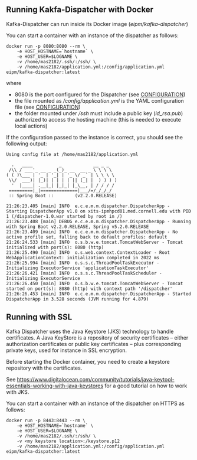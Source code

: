 Running Kakfa-Dispatcher with Docker
---
Kafka-Dispatcher can run inside its Docker image (_eipm/kafka-dispatcher_)

You can start a container with an instance of the dispatcher as follows:

    docker run -p 8080:8080 --rm \
        -e HOST_HOSTNAME=`hostname` \
        -e HOST_USER=$LOGNAME \
        -v /home/mas2182/.ssh/:/ssh/ \
        -v /home/mas2182/application.yml:/config/application.yml eipm/kafka-dispatcher:latest
 
where 
* 8080 is the port configured for the Dispatcher (see [CONFIGURATION](CONFIGURATION.md))
* the file mounted as _/config/application.yml_ is the YAML configuration file (see [CONFIGURATION](CONFIGURATION.md))
* the folder mounted under _/ssh_ must include a public key (_id_rsa.pub_) authorized to access the hosting machine (this is needed to execute local actions)

If the configuration passed to the instance is correct, you should see the following output:

~~~
Using config file at /home/mas2182/application.yml

  .   ____          _            __ _ _
 /\\ / ___'_ __ _ _(_)_ __  __ _ \ \ \ \
( ( )\___ | '_ | '_| | '_ \/ _` | \ \ \ \
 \\/  ___)| |_)| | | | | || (_| |  ) ) ) )
  '  |____| .__|_| |_|_| |_\__, | / / / /
 =========|_|==============|___/=/_/_/_/
 :: Spring Boot ::        (v2.2.0.RELEASE)

21:26:23.405 [main] INFO  e.c.e.m.m.dispatcher.DispatcherApp - Starting DispatcherApp v1.0 on xits-ipmhpcd01.med.cornell.edu with PID 1 (/dispatcher-1.0.war started by root in /)
21:26:23.408 [main] DEBUG e.c.e.m.m.dispatcher.DispatcherApp - Running with Spring Boot v2.2.0.RELEASE, Spring v5.2.0.RELEASE
21:26:23.409 [main] INFO  e.c.e.m.m.dispatcher.DispatcherApp - No active profile set, falling back to default profiles: default
21:26:24.533 [main] INFO  o.s.b.w.e.tomcat.TomcatWebServer - Tomcat initialized with port(s): 8080 (http)
21:26:25.490 [main] INFO  o.s.web.context.ContextLoader - Root WebApplicationContext: initialization completed in 2022 ms
21:26:25.994 [main] INFO  o.s.s.c.ThreadPoolTaskExecutor - Initializing ExecutorService 'applicationTaskExecutor'
21:26:26.421 [main] INFO  o.s.s.c.ThreadPoolTaskScheduler - Initializing ExecutorService
21:26:26.450 [main] INFO  o.s.b.w.e.tomcat.TomcatWebServer - Tomcat started on port(s): 8080 (http) with context path '/dispatcher'
21:26:26.453 [main] INFO  e.c.e.m.m.dispatcher.DispatcherApp - Started DispatcherApp in 3.528 seconds (JVM running for 4.879)
~~~

## Running with SSL
Kafka Dispatcher uses the Java Keystore (JKS) technology to handle certificates. A Java KeyStore is a repository of security certificates – either authorization certificates or public key certificates – plus corresponding private keys, used for instance in SSL encryption.
                                                                           
Before starting the Docker container, you need to create a keystore repository with the certificates.

See https://www.digitalocean.com/community/tutorials/java-keytool-essentials-working-with-java-keystores for a good tutorial on how to  work with JKS.

You can start a container with an instance of the dispatcher on HTTPS as follows:

    docker run -p 8443:8443 --rm \
        -e HOST_HOSTNAME=`hostname` \
        -e HOST_USER=$LOGNAME \
        -v /home/mas2182/.ssh/:/ssh/ \
        -v <my keystore location>:/keystore.p12
        -v /home/mas2182/application.yml:/config/application.yml eipm/kafka-dispatcher:latest

